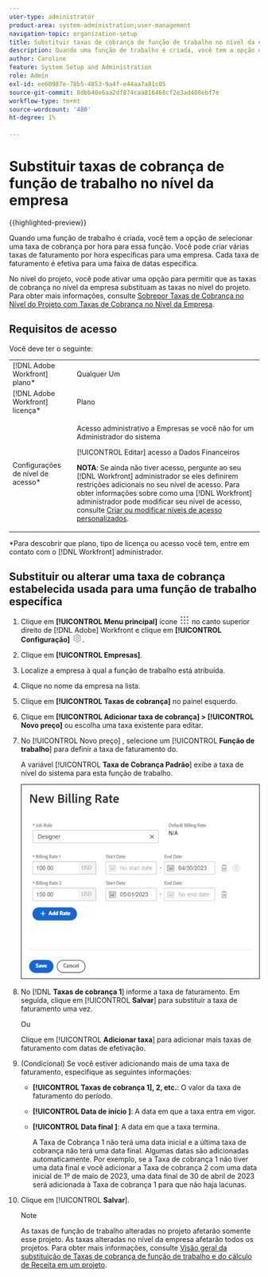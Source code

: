 ```yaml
---
user-type: administrator
product-area: system-administration;user-management
navigation-topic: organization-setup
title: Substituir taxas de cobrança de função de trabalho no nível da empresa
description: Quando uma função de trabalho é criada, você tem a opção de selecionar uma taxa de cobrança por hora para essa função. Você pode criar uma taxa de cobrança por hora específica para uma empresa.
author: Caroline
feature: System Setup and Administration
role: Admin
exl-id: ee60987e-78b5-4853-9a4f-e44aa7a81c05
source-git-commit: 8dbb48e6aa2df874caa816468cf2e3ad408ebf7e
workflow-type: tm+mt
source-wordcount: '480'
ht-degree: 1%

---
```


# Substituir taxas de cobrança de função de trabalho no nível da empresa

{{highlighted-preview}}

Quando uma função de trabalho é criada, você tem a opção de selecionar uma taxa de cobrança por hora para essa função. <span class="preview">Você pode criar várias taxas de faturamento por hora específicas para uma empresa. Cada taxa de faturamento é efetiva para uma faixa de datas específica.</span>

No nível do projeto, você pode ativar uma opção para permitir que as taxas de cobrança no nível da empresa substituam as taxas no nível do projeto. Para obter mais informações, consulte [Sobrepor Taxas de Cobrança no Nível do Projeto com Taxas de Cobrança no Nível da Empresa](../../../manage-work/projects/project-finances/override-project-level-with-company-level-billing-rates.md).

## Requisitos de acesso

Você deve ter o seguinte:

<table style="table-layout:auto"> 
 <col> 
 <col> 
 <tbody> 
  <tr> 
   <td role="rowheader">[!DNL Adobe Workfront] plano*</td> 
   <td> <p>Qualquer Um </p> </td> 
  </tr> 
  <tr> 
   <td role="rowheader">[!DNL Adobe Workfront] licença*</td> 
   <td>Plano</td> 
  </tr> 
  <tr> 
   <td role="rowheader">Configurações de nível de acesso*</td> 
   <td> <p>Acesso administrativo a Empresas se você não for um Administrador do sistema</p> <p>[!UICONTROL Editar] acesso a Dados Financeiros</p> <p><b>NOTA</b>: Se ainda não tiver acesso, pergunte ao seu [!DNL Workfront] administrador se eles definirem restrições adicionais no seu nível de acesso. Para obter informações sobre como uma [!DNL Workfront] administrador pode modificar seu nível de acesso, consulte <a href="../../../administration-and-setup/add-users/configure-and-grant-access/create-modify-access-levels.md" class="MCXref xref">Criar ou modificar níveis de acesso personalizados</a>.</p> </td> 
  </tr> 
 </tbody> 
</table>

&#42;Para descobrir que plano, tipo de licença ou acesso você tem, entre em contato com o [!DNL Workfront] administrador.

## Substituir ou alterar uma taxa de cobrança estabelecida usada para uma função de trabalho específica

1. Clique em **[!UICONTROL Menu principal]** ícone ![](assets/main-menu-icon.png) no canto superior direito de [!DNL Adobe] Workfront e clique em **[!UICONTROL Configuração]** ![](assets/gear-icon-settings.png).

1. Clique em **[!UICONTROL Empresas]**.
1. Localize a empresa à qual a função de trabalho está atribuída.
1. <span class="preview">Clique no nome da empresa na lista.</span>
1. <span class="preview">Clique em **[!UICONTROL Taxas de cobrança]** no painel esquerdo.</span>
1. <span class="preview">Clique em **[!UICONTROL Adicionar taxa de cobrança] > [!UICONTROL Novo preço]** ou escolha uma taxa existente para editar.</span>
1. <span class="preview">No [!UICONTROL Novo preço] , selecione um [!UICONTROL **Função de trabalho**] para definir a taxa de faturamento do.</span>

   <span class="preview">A variável [!UICONTROL **Taxa de Cobrança Padrão**] exibe a taxa de nível do sistema para esta função de trabalho.</span>

   <span class="preview">![Caixa de diálogo Nova taxa de cobrança](assets/date-effective-billing-rates-for-company.png)</span>

1. <span class="preview">No [!DNL **Taxas de cobrança 1**] informe a taxa de faturamento. Em seguida, clique em [!UICONTROL **Salvar**] para substituir a taxa de faturamento uma vez.</span>

   <span class="preview">Ou</span>

   <span class="preview">Clique em [!UICONTROL **Adicionar taxa**] para adicionar mais taxas de faturamento com datas de efetivação.</span>

1. <span class="preview">(Condicional) Se você estiver adicionando mais de uma taxa de faturamento, especifique as seguintes informações:</span>

   * <span class="preview">**[!UICONTROL Taxas de cobrança 1], 2, etc.**: O valor da taxa de faturamento do período.</span>
   * <span class="preview">**[!UICONTROL Data de início ]**: A data em que a taxa entra em vigor.</span>
   * <span class="preview">**[!UICONTROL Data final ]**: A data em que a taxa termina.</span>

     <span class="preview">A Taxa de Cobrança 1 não terá uma data inicial e a última taxa de cobrança não terá uma data final. Algumas datas são adicionadas automaticamente. Por exemplo, se a Taxa de cobrança 1 não tiver uma data final e você adicionar a Taxa de cobrança 2 com uma data inicial de 1º de maio de 2023, uma data final de 30 de abril de 2023 será adicionada à Taxa de cobrança 1 para que não haja lacunas.</span>

1. <span class="preview">Clique em [!UICONTROL **Salvar**].</span>

   >[!NOTE]
   >
   >As taxas de função de trabalho alteradas no projeto afetarão somente esse projeto. As taxas alteradas no nível da empresa afetarão todos os projetos. Para obter mais informações, consulte [Visão geral da substituição de Taxas de cobrança de função de trabalho e do cálculo de Receita em um projeto](../../../manage-work/projects/project-finances/override-role-billing-rates-and-calculate-project-revenue.md).
